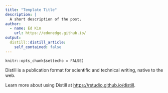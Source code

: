 ```yaml
---
title: "Template Title"
description: |
  A short description of the post.
author:
  - name: Ed Kim
    url: https://edonedge.github.io/
output:
  distill::distill_article:
    self_contained: false
---
```


```{r setup, include=FALSE}
knitr::opts_chunk$set(echo = FALSE)
```

Distill is a publication format for scientific and technical writing, native to the web.

Learn more about using Distill at <https://rstudio.github.io/distill>.


<!--stackedit_data:
eyJoaXN0b3J5IjpbNTkzNDIyNjg3XX0=
-->